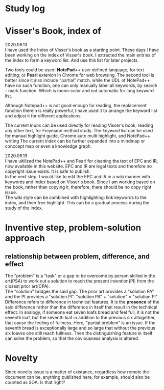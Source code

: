 # Study log

# Visser's Book, index of
2020.06.13  
I have used the Index of Visser's book as a starting point. These days I have been working on the index of Visser's book.
I extracted the main entries of the index to form a keyword list. And use this list for later projects.

Two tools could be used: **NotePad++** user defined language, for text editing; or **Pearl** extenion in Chrome for web browsing.
The second tool is better since it also include "partial" match, while the UDL of NotePad++ have no such function, one can only manually label all keywords, by search - mark function. Which is mono-color and not automatic for long keyword list.

Although Notepad++ is not good enough for reading, the replacement function therein is really powerful, I have used it to arrange the keyword list and adjust it for different applications. 

The current *Index* can be used directly for reading Visser's book, reading any other text, for Freymann method study.
The *keyword list* can be used for manual highlight guide, Chrome auto multi highlight, and NotePad++ writing
The current *Index* can be further expanded into a mindmap or conccept map or even a knowledge graph.

2020.06.19  
I have uitilized the NotePad++ and Pearl for cleaning the text of EPC and IR, now available in this website.
EPC and IR are legal texts and therefore no copyright issue exists. It is safe to publish.  
In the next step, I would like to edit the EPC and IR in a wiki manner with keywords and index based on Visser's book.
Since I am working based on the book, rather than copying it, therefore, there should be no copy right issue.  
The wiki style can be combined with highlighting: link keywords to the index, and then free highlight. This can be a gradual process during the study of the index.  

# Inventive step, problem-solution approach
## relationship between problem, difference, and effect
The "problem" is a "task" or a gap to be overcome by person skilled in the art(PSA) to work out a solution to reach the present invention(PI) from the closest prior art(CPA).  
The "solution" bridges the said gap.  The prior art provides a "solution PA" and the PI provides a "solution PI". "solution PA" + "solution" = "solution PI"
Difference refers to difference in technical features. It is the **presence** of the said difference rather than the difference in itself that result in the technical effect. In analogy, if someone eat seven loafs bread and feel full, it is not the seventh loaf, but the seventh loaf in addition to the previous six altogether, that cause the feeling of fullness. Here, "partial problem" is an issue. If the seventh bread is exceptionally large and so large that without the previous six loaves one still reach fullness. Then the distinguishing feature in itself can solve the problem, so that the obviousness analysis is altered. 

# Novelty
Since novelty issue is a matter of existance, regardless how remote the document can be, anything published here, for example, should also be counted as SOA. Is that right?
